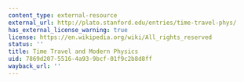 ```yaml
---
content_type: external-resource
external_url: http://plato.stanford.edu/entries/time-travel-phys/
has_external_license_warning: true
license: https://en.wikipedia.org/wiki/All_rights_reserved
status: ''
title: Time Travel and Modern Physics
uid: 7869d207-5516-4a93-9bcf-01f9c2b8d8ff
wayback_url: ''
---
```

